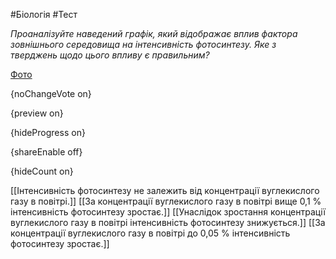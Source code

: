 #Біологія #Тест

*Проаналізуйте наведений графік, який відображає вплив фактора зовнішнього середовища на інтенсивність фотосинтезу. Яке з тверджень щодо цього впливу є правильним?*

[Фото](https://zno.osvita.ua//doc/images/znotest/98/9839/12.jpg)

{noChangeVote on}

{preview on}

{hideProgress on}

{shareEnable off}

{hideCount on}

[[Інтенсивність фотосинтезу не залежить від концентрації вуглекислого газу в повітрі.]]
[[За концентрації вуглекислого газу в повітрі вище 0,1 % інтенсивність фотосинтезу зростає.]]
[[Унаслідок зростання концентрації вуглекислого газу в повітрі інтенсивність фотосинтезу знижується.]]
[[За концентрації вуглекислого газу в повітрі до 0,05  % інтенсивність фотосинтезу зростає.]]
